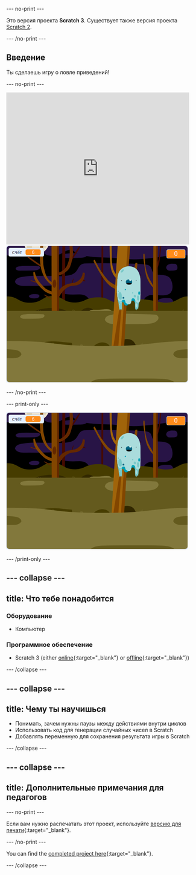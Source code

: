 \--- no-print \---

Это версия проекта **Scratch 3**. Существует также версия проекта [Scratch 2](https://projects.raspberrypi.org/en/projects/ghostbusters-scratch2).

\--- /no-print \---

## Введение

Ты сделаешь игру о ловле приведений!

\--- no-print \---

<div class="scratch-preview">
  <iframe allowtransparency="true" width="485" height="402" src="https://scratch.mit.edu/projects/embed/276874679/?autostart=false" frameborder="0" scrolling="no"></iframe>
  <img src="images/showcase-static.png">
</div>

\--- /no-print \---

\--- print-only \---

![showcase](images/showcase-static.png)

\--- /print-only \---

## \--- collapse \---

## title: Что тебе понадобится

### Оборудование

- Компьютер

### Программное обеспечение

- Scratch 3 (either [online](https://rpf.io/scratchon){:target="_blank"} or [offline](https://rpf.io/scratchoff){:target="_blank"})

\--- /collapse \---

## \--- collapse \---

## title: Чему ты научишься

- Понимать, зачем нужны паузы между действиями внутри циклов
- Использовать код для генерации случайных чисел в Scratch
- Добавлять переменную для сохранения результата игры в Scratch

\--- /collapse \---

## \--- collapse \---

## title: Дополнительные примечания для педагогов

\--- no-print \---

Если вам нужно распечатать этот проект, используйте [версию для печати](https://projects.raspberrypi.org/en/projects/ghostbusters/print){:target="_blank"}.

\--- /no-print \---

You can find the [completed project here](https://rpf.io/p/en/ghostbusters-get){:target="_blank"}.

\--- /collapse \---
